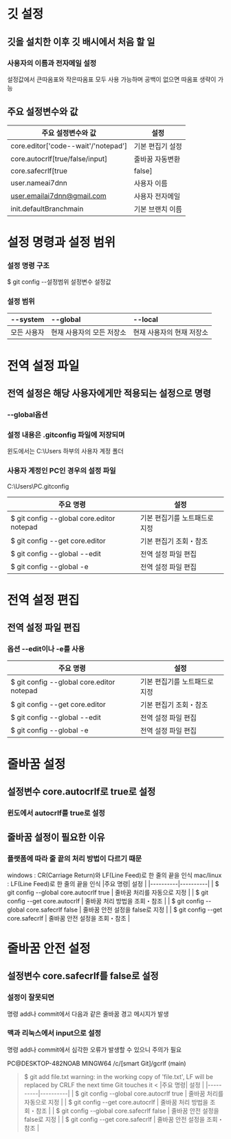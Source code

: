 # 깃 설정

## 깃을 설치한 이후 깃 배시에서 처음 할 일
### 사용자의 이름과 전자메일 설정
설정값에서 큰따옴표와 작은따옴표 모두 사용 가능하며 공백이 없으면 따옴표 생략이 가능

## 주요 설정변수와 값

|주요 설정변수와 값| 설정 |
|----------|----------|
| core.editor['code--wait'/'notepad'] | 기본 편집기 설정 |
| core.autocrlf[true/false/input] | 줄바꿈 자동변환 |
| core.safecrlf[true|false] | 줄바꿈 안전확인 |
| user.nameai7dnn | 사용자 이름 |
| user.emailai7dnn@gmail.com | 사용자 전자메일 |
| init.defaultBranchmain | 기본 브랜치 이름 |

# 설정 명령과 설정 범위

### 설정 명령 구조
$ git config --설정범위 설정변수 설정값

### 설정 범위
|--system|--global|--local|
|:---|:---|:---|
|모든 사용자|현재 사용자의 모든 저장소| 현재 사용자의 현재 저장소|

# 전역 설정 파일
## 전역 설정은 해당 사용자에게만 적용되는 설정으로 명령
### --global옵션
### 설정 내용은 .gitconfig 파일에 저장되며
윈도에서는 C:\Users 하부의 사용자 계정 폴더

### 사용자 계정인 PC인 경우의 설정 파일
C:\Users\PC\.gitconfig

|주요 명령| 설정 |
|----------|----------|
| $ git config --global core.editor notepad | 기본 편집기를 노트패드로 지정 |
| $ git config --get core.editor | 기본 편집기 조회・참조 |
| $ git config --global --edit | 전역 설정 파일 편집 |
| $ git config --global -e | 전역 설정 파일 편집 |

# 전역 설정 편집
## 전역 설정 파일 편집
### 옵션 --edit이나 -e를 사용
|주요 명령| 설정 |
|----------|----------|
| $ git config --global core.editor notepad | 기본 편집기를 노트패드로 지정 |
| $ git config --get core.editor | 기본 편집기 조회・참조 |
| $ git config --global --edit | 전역 설정 파일 편집 |
| $ git config --global -e | 전역 설정 파일 편집 |

# 줄바꿈 설정
## 설정변수 core.autocrlf로 true로 설정
### 윈도에서 autocrlf를 true로 설정

## 줄바꿈 설정이 필요한 이유
### 플랫폼에 따라 줄 끝의 처리 방법이 다르기 때문
windows : CR(Carriage Return)와 LF(Line Feed)로 한 줄의 끝을 인식
mac/linux : LF(Line Feed)로 한 줄의 끝을 인식
|주요 명령| 설정 |
|----------|----------|
| $ git config --global core.autocrlf true | 줄바꿈 처리를 자동으로 지정 |
| $ git config --get core.autocrlf | 줄바꿈 처리 방법을 조회・참조 |
| $ git config --global core.safecrlf false | 줄바꿈 안전 설정을 false로 지정 |
| $ git config --get core.safecrlf | 줄바꿈 안전 설정을 조회・참조 |

# 줄바꿈 안전 설정
## 설정변수 core.safecrlf를 false로 설정
### 설정이 잘못되면
명령 add나 commit에서 다음과 같은 줄바꿈 경고 메시지가 발생

### 맥과 리눅스에서 input으로 설정
명령 add나 commit에서 심각한 오류가 발생할 수 있으니 주의가 필요

PC@DESKTOP-482NOAB MINGW64 /c/[smart Git]/gcrlf (main)
> $ git add file.txt
warning: in the working copy of 'file.txt', LF will be
replaced by CRLF the next time Git touches it <
|주요 명령| 설정 |
|----------|----------|
| $ git config --global core.autocrlf true | 줄바꿈 처리를 자동으로 지정 |
| $ git config --get core.autocrlf | 줄바꿈 처리 방법을 조회・참조 |
| $ git config --global core.safecrlf false | 줄바꿈 안전 설정을 false로 지정 |
| $ git config --get core.safecrlf | 줄바꿈 안전 설정을 조회・참조 |
